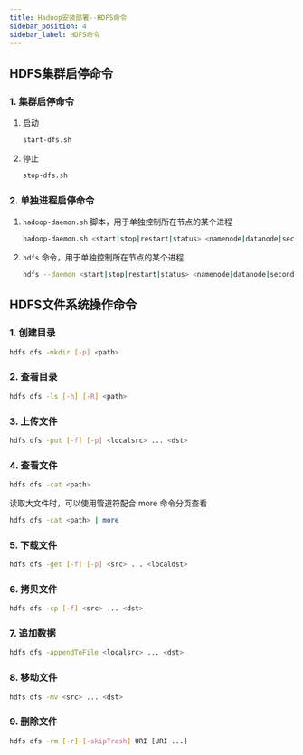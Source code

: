 ```yaml
---
title: Hadoop安装部署--HDFS命令
sidebar_position: 4
sidebar_label: HDFS命令
---
```


## HDFS集群启停命令

### 1. 集群启停命令

1. 启动
    ```bash
    start-dfs.sh
    ```
2. 停止
    ```bash
    stop-dfs.sh
    ```

### 2. 单独进程启停命令

1. `hadoop-daemon.sh` 脚本，用于单独控制所在节点的某个进程

    ```bash
    hadoop-daemon.sh <start|stop|restart|status> <namenode|datanode|secondarynamenode>
    ```

2. `hdfs` 命令，用于单独控制所在节点的某个进程
    ```bash
    hdfs --daemon <start|stop|restart|status> <namenode|datanode|secondarynamenode>
    ```

## HDFS文件系统操作命令

### 1. 创建目录

```bash
hdfs dfs -mkdir [-p] <path>
```

### 2. 查看目录

```bash
hdfs dfs -ls [-h] [-R] <path>
```

### 3. 上传文件

```bash
hdfs dfs -put [-f] [-p] <localsrc> ... <dst>
```

### 4. 查看文件

```bash
hdfs dfs -cat <path>
```

读取大文件时，可以使用管道符配合 more 命令分页查看

```bash
hdfs dfs -cat <path> | more
```

### 5. 下载文件

```bash
hdfs dfs -get [-f] [-p] <src> ... <localdst>
```

### 6. 拷贝文件

```bash
hdfs dfs -cp [-f] <src> ... <dst>
```

### 7. 追加数据

```bash
hdfs dfs -appendToFile <localsrc> ... <dst>
```

### 8. 移动文件

```bash
hdfs dfs -mv <src> ... <dst>
```

### 9. 删除文件

```bash
hdfs dfs -rm [-r] [-skipTrash] URI [URI ...]
```